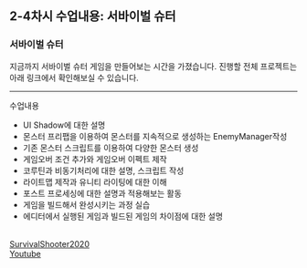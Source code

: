 <h2>2-4차시 수업내용: 서바이벌 슈터</h2>

<h3>서바이벌 슈터</h3>

지금까지 서바이벌 슈터 게임을 만들어보는 시간을 가졌습니다.
진행할 전체 프로젝트는 아래 링크에서 확인해보실 수 있습니다.

---
수업내용
- UI Shadow에 대한 설명
- 몬스터 프리팹을 이용하여 몬스터를 지속적으로 생성하는 EnemyManager작성
- 기존 몬스터 스크립트를 이용하여 다양한 몬스터 생성
- 게임오버 조건 추가와 게임오버 이펙트 제작
- 코루틴과 비동기처리에 대한 설명, 스크립트 작성
- 라이트맵 제작과 유니티 라이팅에 대한 이해
- 포스트 프로세싱에 대한 설명과 적용해보는 활동
- 게임을 빌드해서 완성시키는 과정 실습
- 에디터에서 실행된 게임과 빌드된 게임의 차이점에 대한 설명
<br><br>

<a href="https://github.com/eugene-doobu/SurvivalShooter2020">SurvivalShooter2020</a><br>
<a href="https://youtu.be/GueFCKIL8oI">Youtube</a>
